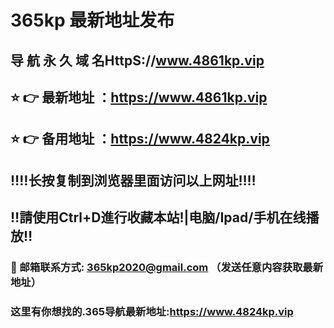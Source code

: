 # 365kp 最新地址发布 
## 导 航 永 久 域 名HttpS://www.4861kp.vip
## ⭐️ 👉 最新地址 ：https://www.4861kp.vip
## ⭐️ 👉 备用地址 ：https://www.4824kp.vip
## ‼️‼️长按复制到浏览器里面访问以上网址‼️‼️
## ‼️請使用Ctrl+D進行收藏本站!|电脑/Ipad/手机在线播放‼️
### 📧 邮箱联系方式: 365kp2020@gmail.com （发送任意内容获取最新地址）
### 这里有你想找的.365导航最新地址:https://www.4824kp.vip
